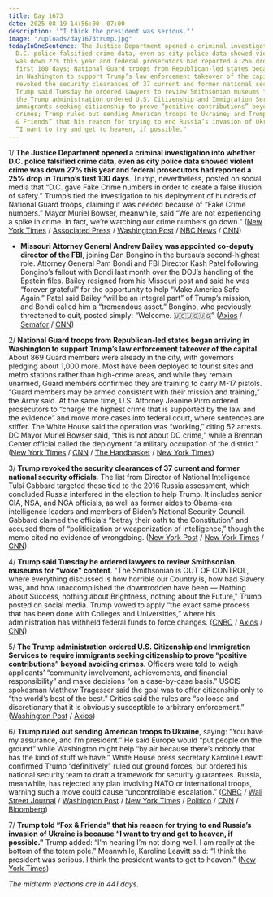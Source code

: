 ```yaml
---
title: Day 1673
date: 2025-08-19 14:56:00 -07:00
description: '"I think the president was serious."'
image: "/uploads/day1673trump.jpg"
todayInOneSentence: The Justice Department opened a criminal investigation into whether
  D.C. police falsified crime data, even as city police data showed violent crime
  was down 27% this year and federal prosecutors had reported a 25% drop in Trump’s
  first 100 days; National Guard troops from Republican-led states began arriving
  in Washington to support Trump’s law enforcement takeover of the capital; Trump
  revoked the security clearances of 37 current and former national security officials;
  Trump said Tuesday he ordered lawyers to review Smithsonian museums for “woke” content;
  the Trump administration ordered U.S. Citizenship and Immigration Services to require
  immigrants seeking citizenship to prove “positive contributions” beyond avoiding
  crimes; Trump ruled out sending American troops to Ukraine; and Trump told “Fox
  & Friends” that his reason for trying to end Russia’s invasion of Ukraine is because
  “I want to try and get to heaven, if possible."
---
```


1/ **The Justice Department opened a criminal investigation into whether D.C. police falsified crime data, even as city police data showed violent crime was down 27% this year and federal prosecutors had reported a 25% drop in Trump’s first 100 days**. Trump, nevertheless, posted on social media that “D.C. gave Fake Crime numbers in order to create a false illusion of safety.” Trump’s tied the investigation to his deployment of hundreds of National Guard troops, claiming it was needed because of “Fake Crime numbers.” Mayor Muriel Bowser, meanwhile, said “We are not experiencing a spike in crime. In fact, we’re watching our crime numbers go down.” ([New York Times](https://www.nytimes.com/2025/08/19/us/politics/dc-police-crime-data-investigation.html) / [Associated Press](https://apnews.com/article/trump-crime-data-rates-washington-police-7429711db32e2cd44c5b70504cacef40) / [Washington Post](https://www.washingtonpost.com/national-security/2025/08/19/trump-police-dc-takeover-justice-department/) / [NBC News](https://www.nbcnews.com/politics/justice-department/justice-department-investigating-whether-dc-police-manipulated-crime-d-rcna225886) / [CNN](https://www.cnn.com/2025/08/19/politics/doj-is-investigating-whether-dc-crime-stats-were-manipulated))

* **Missouri Attorney General Andrew Bailey was appointed co-deputy director of the FBI**, joining Dan Bongino in the bureau’s second-highest role. Attorney General Pam Bondi and FBI Director Kash Patel following Bongino’s fallout with Bondi last month over the DOJ’s handling of the Epstein files. Bailey resigned from his Missouri post and said he was “forever grateful” for the opportunity to help “Make America Safe Again.” Patel said Bailey “will be an integral part” of Trump’s mission, and Bondi called him a “tremendous asset.” Bongino, who previously threatened to quit, posted simply: “Welcome. 🇺🇸🇺🇸🇺🇸” ([Axios](https://www.axios.com/2025/08/18/fbi-co-director-bongino-bailey-bondi-patel) / [Semafor](https://www.semafor.com/article/08/18/2025/missouri-attorney-general-set-to-share-fbis-no-2-spot-with-bongino) / [CNN](https://www.cnn.com/2025/08/18/politics/fbi-andrew-bailey-bongino))

2/ **National Guard troops from Republican-led states began arriving in Washington to support Trump’s law enforcement takeover of the capital**. About 869 Guard members were already in the city, with governors pledging about 1,000 more. Most have been deployed to tourist sites and metro stations rather than high-crime areas, and while they remain unarmed, Guard members confirmed they are training to carry M-17 pistols. “Guard members may be armed consistent with their mission and training,” the Army said. At the same time, U.S. Attorney Jeanine Pirro ordered prosecutors to “charge the highest crime that is supported by the law and the evidence” and move more cases into federal court, where sentences are stiffer. The White House said the operation was “working,” citing 52 arrests. DC Mayor Muriel Bowser said, “this is not about DC crime,” while a Brennan Center official called the deployment “a military occupation of the district.” ([New York Times](https://www.nytimes.com/2025/08/19/us/politics/tourists-national-guard-washington.html) / [CNN](https://www.cnn.com/2025/08/19/politics/national-guard-washington-dc-troops) / [The Handbasket](https://www.thehandbasket.co/p/dc-national-guard-armed-m17-sig-sauer) / [New York Times](https://www.nytimes.com/2025/08/19/us/politics/pirro-has-ordered-her-office-to-maximize-criminal-charges-on-street-arrests.html))

3/ **Trump revoked the security clearances of 37 current and former national security officials**. The list from Director of National Intelligence Tulsi Gabbard targeted those tied to the 2016 Russia assessment, which concluded Russia interfered in the election to help Trump. It includes senior CIA, NSA, and NGA officials, as well as former aides to Obama-era intelligence leaders and members of Biden’s National Security Council. Gabbard claimed the officials “betray their oath to the Constitution” and accused them of “politicization or weaponization of intelligence,” though the memo cited no evidence of wrongdoing. ([New York Post](https://nypost.com/2025/08/19/us-news/tulsi-gabbard-strips-37-of-security-clearance-over-obama-ordered-intel-report-that-launched-russiagate/) / [New York Times](https://www.nytimes.com/2025/08/19/us/politics/trump-security-clearances.html) / [CNN](https://www.cnn.com/2025/08/19/politics/tulsi-gabbard-revokes-security-clearances))

4/ **Trump said Tuesday he ordered lawyers to review Smithsonian museums for “woke” content**. "The Smithsonian is OUT OF CONTROL, where everything discussed is how horrible our Country is, how bad Slavery was, and how unaccomplished the downtrodden have been — Nothing about Success, nothing about Brightness, nothing about the Future," Trump posted on social media. Trump vowed to apply “the exact same process that has been done with Colleges and Universities,” where his administration has withheld federal funds to force changes. ([CNBC](https://www.cnbc.com/2025/08/19/trump-smithsonian-museum-college-woke.html) / [Axios](https://www.axios.com/2025/08/19/trump-smithsonian-attorneys-woke) / [CNN](https://www.cnn.com/2025/08/19/politics/trump-slavery-museum-smithsonian))

5/ **The Trump administration ordered U.S. Citizenship and Immigration Services to require immigrants seeking citizenship to prove “positive contributions” beyond avoiding crimes**. Officers were told to weigh applicants’ “community involvement, achievements, and financial responsibility” and make decisions “on a case-by-case basis.” USCIS spokesman Matthew Tragesser said the goal was to offer citizenship only to “the world’s best of the best.” Critics said the rules are “so loose and discretionary that it is obviously susceptible to arbitrary enforcement.” ([Washington Post](https://www.washingtonpost.com/immigration/2025/08/19/uscis-citizenship-good-moral-character-trump/) / [Axios](https://www.axios.com/2025/08/19/trump-immigration-citizenship-good-moral-character))

6/ **Trump ruled out sending American troops to Ukraine**, saying: “You have my assurance, and I’m president.” He said Europe would “put people on the ground” while Washington might help “by air because there’s nobody that has the kind of stuff we have.” White House press secretary Karoline Leavitt confirmed Trump “definitively” ruled out ground forces, but ordered his national security team to draft a framework for security guarantees. Russia, meanwhile, has rejected any plan involving NATO or international troops, warning such a move could cause “uncontrollable escalation.” ([CNBC](https://www.cnbc.com/2025/08/19/security-guarantees-are-coming-for-ukraine-putting-europe-on-the-hook.html) / [Wall Street Journal](https://www.wsj.com/world/ukraine-us-security-guarantees-b87d2091) / [Washington Post](https://www.washingtonpost.com/politics/2025/08/19/trump-assurance-us-troops-ukraine-russia-peacekeeping/) / [New York Times](https://www.nytimes.com/live/2025/08/19/us/trump-zelensky-ukraine-russia) / [Politico](https://www.politico.com/news/2025/08/19/trump-boots-security-ukraine-00513967) / [CNN](https://www.cnn.com/world/live-news/trump-ukraine-russia-zelensky-putin-08-19-25) / [Bloomberg](https://www.bloomberg.com/news/articles/2025-08-19/europe-races-to-leverage-trump-s-support-for-ukraine-troop-plan))

7/ **Trump told “Fox & Friends” that his reason for trying to end Russia’s invasion of Ukraine is because “I want to try and get to heaven, if possible."** Trump added: “I’m hearing I’m not doing well. I am really at the bottom of the totem pole.” Meanwhile, Karoline Leavitt said: “I think the president was serious. I think the president wants to get to heaven.” ([New York Times](https://www.nytimes.com/2025/08/19/us/politics/trump-heaven.html))

*The midterm elections are in 441 days.*
